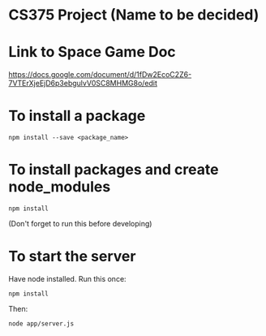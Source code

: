 # CS375 Project (Name to be decided)

# Link to Space Game Doc
https://docs.google.com/document/d/1fDw2EcoC2Z6-7VTErXjeEjD6p3ebgulvV0SC8MHMG8o/edit

# To install a package
```
npm install --save <package_name>
```

# To install packages and create node_modules
```
npm install
```
(Don't forget to run this before developing)

# To start the server
Have node installed.
Run this once:
```
npm install
```
Then:
```
node app/server.js
```
